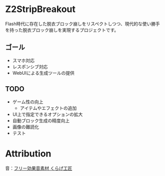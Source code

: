 # Z2StripBreakout

Flash時代に存在した脱衣ブロック崩しをリスペクトしつつ、現代的な使い勝手を持った脱衣ブロック崩しを実現するプロジェクトです。

## ゴール

- スマホ対応 
- レスポンシブ対応
- WebUIによる生成ツールの提供

## TODO

- ゲーム性の向上
  - アイテムやエフェクトの追加
- UI上で指定できるオプションの拡大
- 自動ブロック生成の精度向上
- 画像の難読化
- テスト

# Attribution

音：[フリー効果音素材 くらげ工匠](http://www.kurage-kosho.info/)
